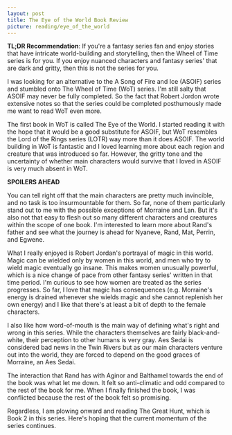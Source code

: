 ```yaml
---
layout: post
title: The Eye of the World Book Review
picture: reading/eye_of_the_world
---
```


**TL;DR Recommendation**: If you're a fantasy series fan and enjoy stories that have intricate world-building and storytelling,
then the Wheel of Time series is for you. If you enjoy nuanced characters and fantasy series' that are dark and gritty, then
this is not the series for you.

I was looking for an alternative to the A Song of Fire and Ice (ASOIF) series and stumbled onto The Wheel of Time (WoT) series.
I'm still salty that ASOIF may never be fully completed. So the fact that Robert Jordon wrote extensive notes so that the series 
could be completed posthumously made me want to read WoT even more.

The first book in WoT is called The Eye of the World. I started reading it with the hope that it would be a good substitute
for ASOIF, but WoT resembles the Lord of the Rings series (LOTR) way more than it does ASOIF. The world building in WoT is 
fantastic and I loved learning more about each region and creature that was introduced so far. However, the gritty tone
and the uncertainty of whether main characters would survive that I loved in ASOIF is very much absent in WoT.

**SPOILERS AHEAD**

You can tell right off that the main characters are pretty much invincible, and no task is too insurmountable for them.
So far, none of them particularly stand out to me with the possible exceptions of Morraine and Lan. But it's also 
not that easy to flesh out so many different characters and creatures within the scope of one book. I'm interested to 
learn more about Rand's father and see what the journey is ahead for Nyaneve, Rand, Mat, Perrin, and Egwene. 

What I really enjoyed is Robert Jordan's portrayal of magic in this world. Magic can be wielded only by women in this world, 
and men who try to wield magic eventually go insane. This makes women unusually powerful, which is a nice change of pace
from other fantasy series' written in that time period. I'm curious to see how women are treated as the series progresses. 
So far, I love that magic has consequences (e.g. Morraine's energy is drained whenever she wields magic and she cannot replenish 
her own energy) and I like that there's at least a bit of depth to the female characters.

I also like how word-of-mouth is the main way of defining what's right and wrong in this series. While the characters
themselves are fairly black-and-white, their perception to other humans is very gray. Aes Sedai is considered bad news in
the Twin Rivers but as our main characters venture out into the world, they are forced to depend on the good graces of Morraine, 
an Aes Sedai. 

The interaction that Rand has with Aginor and Balthamel towards the end of the book was what let me down. It felt so
anti-climatic and odd compared to the rest of the book for me. When I finally finished the book, I was conflicted because
the rest of the book felt so promising.

Regardless, I am plowing onward and reading The Great Hunt, which is Book 2 in this series. Here's hoping that the current
momentum of the series continues.